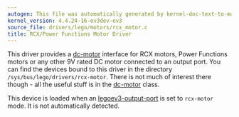 ```yaml
---
autogen: This file was automatically generated by kernel-doc-text-to-markdown.py
kernel_version: 4.4.24-16-ev3dev-ev3
source_file: drivers/lego/motors/rcx_motor.c
title: RCX/Power Functions Motor Driver
---
```


This driver provides a [dc-motor] interface for RCX motors, Power Functions
motors or any other 9V rated DC motor connected to an output port. You can
find the devices bound to this driver in the directory
`/sys/bus/lego/drivers/rcx-motor`. There is not much of interest there
though - all the useful stuff is in the [dc-motor] class.

This device is loaded when an [legoev3-output-port] is set to `rcx-motor`
mode. It is not automatically detected.

[dc-motor]: ../dc-motor-class
[legoev3-output-port]: /docs/ports/legoev3-output-port

